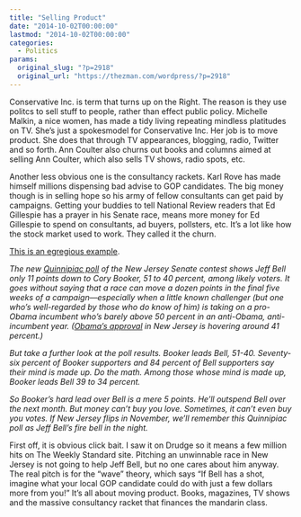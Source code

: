 ```yaml
---
title: "Selling Product"
date: "2014-10-02T00:00:00"
lastmod: "2014-10-02T00:00:00"
categories:
  - Politics
params:
  original_slug: "?p=2918"
  original_url: "https://thezman.com/wordpress/?p=2918"
---
```


Conservative Inc. is term that turns up on the Right. The reason is they
use politcs to sell stuff to people, rather than effect public policy.
Michelle Malkin, a nice women, has made a tidy living repeating mindless
platitudes on TV. She’s just a spokesmodel for Conservative Inc. Her job
is to move product. She does that through TV appearances, blogging,
radio, Twitter and so forth. Ann Coulter also churns out books and
columns aimed at selling Ann Coulter, which also sells TV shows, radio
spots, etc.

Another less obvious one is the consultancy rackets. Karl Rove has made
himself millions dispensing bad advise to GOP candidates. The big money
though is in selling hope so his army of fellow consultants can get paid
by campaigns. Getting your buddies to tell National Review readers that
Ed Gillespie has a prayer in his Senate race, means more money for Ed
Gillespie to spend on consultants, ad buyers, pollsters, etc. It’s a lot
like how the stock market used to work. They called it the churn.

<a
href="http://www.weeklystandard.com/blogs/booker-bell-really-5-point-race_808457.html"
rel="noopener" target="_blank">This is an egregious example</a>.

*The new <a
href="http://www.quinnipiac.edu/images/polling/nj/nj10022014_n673mdw.pdf"
rel="nofollow">Quinnipiac poll</a> of the New Jersey Senate contest
shows Jeff Bell only 11 points down to Cory Booker, 51 to 40 percent,
among likely voters. It goes without saying that a race can move a dozen
points in the final five weeks of a campaign—especially when a little
known challenger (but one who’s well-regarded by those who do know of
him) is taking on a pro-Obama incumbent who’s barely above 50 percent in
an anti-Obama, anti-incumbent year. (<a
href="http://www.nj.com/politics/index.ssf/2014/10/obama_at_record_low_popularity_in_nj_while_booker_has_lost_some_support_poll_finds.html"
rel="nofollow">Obama’s approval</a> in New Jersey is hovering around 41
percent.)*

*But take a further look at the poll results. Booker leads Bell, 51-40.
Seventy-six percent of Booker supporters and 84 percent of Bell
supporters say their mind is made up. Do the math. Among those whose
mind is made up, Booker leads Bell 39 to 34 percent.*

*So Booker’s hard lead over Bell is a mere 5 points. He’ll outspend Bell
over the next month. But money can’t buy you love. Sometimes, it can’t
even buy you votes. If New Jersey flips in November, we’ll remember this
Quinnipiac poll as Jeff Bell’s fire bell in the night.*

First off, it is obvious click bait. I saw it on Drudge so it means a
few million hits on The Weekly Standard site. Pitching an unwinnable
race in New Jersey is not going to help Jeff Bell, but no one cares
about him anyway. The real pitch is for the “wave” theory, which says
“If Bell has a shot, imagine what your local GOP candidate could do with
just a few dollars more from you!” It’s all about moving product. Books,
magazines, TV shows and the massive consultancy racket that finances the
mandarin class.
